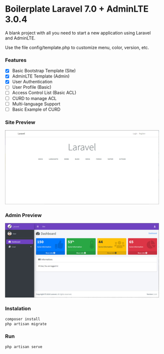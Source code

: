 # Boilerplate Laravel 7.0 + AdminLTE 3.0.4 
A blank project with all you need to start a new application using Laravel and AdminLTE.

Use the file config/template.php to customize menu, color, version, etc.

### Features
- [x] Basic Bootstrap Template (Site)
- [x] AdminLTE Template (Admin)
- [x] User Authentication
- [ ] User Profile (Basic)
- [ ] Access Control List (Basic ACL)
- [ ] CURD to manage ACL
- [ ] Multi-language Support
- [ ] Basic Example of CURD

### Site Preview
![preview-site](preview-site.jpg)

### Admin Preview
![preview-admin](preview-admin.jpg)

### Instalation
```
composer install
php artisan migrate
```

### Run
```
php artisan serve
```